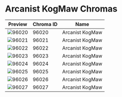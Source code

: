 # Arcanist KogMaw Chromas



| Preview | Chroma ID | Name |
|---------|-----------|------|
| ![96020](https://raw.communitydragon.org/latest/plugins/rcp-be-lol-game-data/global/default/v1/champion-chroma-images/96/96020.png) | 96020 | Arcanist KogMaw |
| ![96021](https://raw.communitydragon.org/latest/plugins/rcp-be-lol-game-data/global/default/v1/champion-chroma-images/96/96021.png) | 96021 | Arcanist KogMaw |
| ![96022](https://raw.communitydragon.org/latest/plugins/rcp-be-lol-game-data/global/default/v1/champion-chroma-images/96/96022.png) | 96022 | Arcanist KogMaw |
| ![96023](https://raw.communitydragon.org/latest/plugins/rcp-be-lol-game-data/global/default/v1/champion-chroma-images/96/96023.png) | 96023 | Arcanist KogMaw |
| ![96024](https://raw.communitydragon.org/latest/plugins/rcp-be-lol-game-data/global/default/v1/champion-chroma-images/96/96024.png) | 96024 | Arcanist KogMaw |
| ![96025](https://raw.communitydragon.org/latest/plugins/rcp-be-lol-game-data/global/default/v1/champion-chroma-images/96/96025.png) | 96025 | Arcanist KogMaw |
| ![96026](https://raw.communitydragon.org/latest/plugins/rcp-be-lol-game-data/global/default/v1/champion-chroma-images/96/96026.png) | 96026 | Arcanist KogMaw |
| ![96027](https://raw.communitydragon.org/latest/plugins/rcp-be-lol-game-data/global/default/v1/champion-chroma-images/96/96027.png) | 96027 | Arcanist KogMaw |